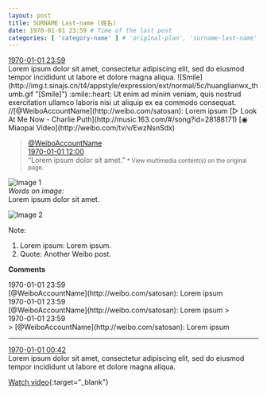 ```yaml
---
layout: post
title: SURNAME Last-name (姓名)
date: 1970-01-01 23:59 # Time of the last post
categories: [ 'category-name' ] # 'original-plan', 'surname-last-name'
---
```


<div class="weibo-info">
  <a href="http://weibo.com/3899740210/Dzzhcy2Tg">1970-01-01 23:59</a>
</div>
Lorem ipsum dolor sit amet, consectetur adipiscing elit, sed do eiusmod tempor incididunt ut labore et dolore magna aliqua. ![Smile](http://img.t.sinajs.cn/t4/appstyle/expression/ext/normal/5c/huanglianwx_thumb.gif "[Smile]") :smile::heart: Ut enim ad minim veniam, quis nostrud exercitation ullamco laboris nisi ut aliquip ex ea commodo consequat. //[@WeiboAccountName](http://weibo.com/satosan): Lorem ipsum [▷ Look At Me Now - Charlie Puth](http://music.163.com/#/song?id=28188171) [◉ Miaopai Video](http://weibo.com/tv/v/EwzNsnSdx)

<!-- more -->

> <div class="weibo-post-name">
>   <a href="http://weibo.com/satosan">@WeiboAccountName</a>
> </div>
> <div class="weibo-info">
>   <a href="http://weibo.com/1708288824/DzyXNBSZW">1970-01-01 12:00</a>
> </div>  
> “Lorem ipsum dolor sit amet.”  
> <small>* View multimedia content(s) on the original page.</small>

![Image 1](http://ww1.sinaimg.cn/mw690/0068MnXXgw1fap32sz5crj31kw0sg41a.jpg)  
*Words on image:*  
Lorem ipsum dolor sit amet.

![Image 2](http://ww1.sinaimg.cn/mw690/0068MnXXgw1fap331p7rbj31kw0sgtcs.jpg)

Note:
1. Lorem ipsum: Lorem ipsum.
1. Quote: Another Weibo post.

**Comments**

<div class="weibo-info">1970-01-01 23:59</div>
[@WeiboAccountName](http://weibo.com/satosan): Lorem ipsum

<div class="weibo-info">1970-01-01 23:59</div>
[@WeiboAccountName](http://weibo.com/satosan): Lorem ipsum
> <div class="weibo-info">1970-01-01 23:59</div>
> [@WeiboAccountName](http://weibo.com/satosan): Lorem ipsum

---

<div class="weibo-info">
  <a href="http://weibo.com/5109034566/DzvqO5dZv">1970-01-01 00:42</a>
</div>
Lorem ipsum dolor sit amet, consectetur adipiscing elit, sed do eiusmod tempor incididunt ut labore et dolore magna aliqua.

[Watch video](http://t.cn/R5I5KS8 "Title"){:target="_blank"}
